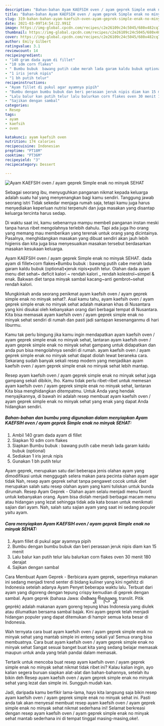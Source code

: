 ```yaml
---
description: "Bahan-bahan Ayam KAEFSIH oven / ayam geprek Simple enak no minyak SEHAT yang lezat Untuk Jualan"
title: "Bahan-bahan Ayam KAEFSIH oven / ayam geprek Simple enak no minyak SEHAT yang lezat Untuk Jualan"
slug: 319-bahan-bahan-ayam-kaefsih-oven-ayam-geprek-simple-enak-no-minyak-sehat-yang-lezat-untuk-jualan
date: 2021-03-09T14:54:22.991Z
image: https://img-global.cpcdn.com/recipes/c2e26109c24c5045/680x482cq70/ayam-kaefsih-oven-ayam-geprek-simple-enak-no-minyak-sehat-foto-resep-utama.jpg
thumbnail: https://img-global.cpcdn.com/recipes/c2e26109c24c5045/680x482cq70/ayam-kaefsih-oven-ayam-geprek-simple-enak-no-minyak-sehat-foto-resep-utama.jpg
cover: https://img-global.cpcdn.com/recipes/c2e26109c24c5045/680x482cq70/ayam-kaefsih-oven-ayam-geprek-simple-enak-no-minyak-sehat-foto-resep-utama.jpg
author: Emily Gilbert
ratingvalue: 3.1
reviewcount: 14
recipeingredient:
- "140 gram dada ayam di fillet"
- "10 sdm corn flakes"
- " Bumbu bubuk  bawang putih cabe merah lada garam kaldu bubuk optional"
- "1 iris jeruk nipis"
- "1 bh putih telur"
recipeinstructions:
- "Ayam fillet di pukul agar ayamnya pipih"
- "Bumbu dengan bumbu bubuk dan beri perasaan jeruk nipis diam kan 15 menit"
- "Lalu balur kan putih telur lalu balurkan corn flakes oven 30 menit 180 derajat"
- "Sajikan dengan sambal"
categories:
- Resep
tags:
- ayam
- kaefsih
- oven

katakunci: ayam kaefsih oven 
nutrition: 174 calories
recipecuisine: Indonesian
preptime: "PT18M"
cooktime: "PT36M"
recipeyield: "3"
recipecategory: Dessert

---
```



![Ayam KAEFSIH oven / ayam geprek Simple enak no minyak SEHAT](https://img-global.cpcdn.com/recipes/c2e26109c24c5045/680x482cq70/ayam-kaefsih-oven-ayam-geprek-simple-enak-no-minyak-sehat-foto-resep-utama.jpg)

Sebagai seorang ibu, menyuguhkan panganan nikmat kepada keluarga adalah suatu hal yang menyenangkan bagi kamu sendiri. Tanggung jawab seorang istri Tidak sekedar menjaga rumah saja, tetapi kamu juga harus menyediakan keperluan nutrisi terpenuhi dan juga masakan yang disantap keluarga tercinta harus sedap.

Di waktu  saat ini, kamu sebenarnya mampu membeli panganan instan meski tanpa harus ribet mengolahnya terlebih dahulu. Tapi ada juga lho orang yang memang mau memberikan yang terenak untuk orang yang dicintainya. Pasalnya, menghidangkan masakan yang dibuat sendiri akan jauh lebih higienis dan kita juga bisa menyesuaikan masakan tersebut berdasarkan masakan kesukaan keluarga. 

Ayam KAEFSIH oven / ayam geprek Simple enak no minyak SEHAT. dada ayam di fillet•corn flakes•Bumbu bubuk : bawang putih cabe merah lada garam kaldu bubuk (optional)•jeruk nipis•putih telur. Olahan dada ayam menu diet sehat~ deficit kalori ~ rendah kalori _ rendah kolestrol~simpel &amp; enak. Bakwan diet tanpa minyak sambal kacang~anti gembrot~sehat rendah kalori.

Mungkinkah anda seorang penikmat ayam kaefsih oven / ayam geprek simple enak no minyak sehat?. Asal kamu tahu, ayam kaefsih oven / ayam geprek simple enak no minyak sehat adalah makanan khas di Nusantara yang kini disukai oleh kebanyakan orang dari berbagai tempat di Nusantara. Kita bisa memasak ayam kaefsih oven / ayam geprek simple enak no minyak sehat sendiri di rumah dan pasti jadi santapan kesenanganmu di hari liburmu.

Kamu tak perlu bingung jika kamu ingin mendapatkan ayam kaefsih oven / ayam geprek simple enak no minyak sehat, lantaran ayam kaefsih oven / ayam geprek simple enak no minyak sehat gampang untuk didapatkan dan anda pun bisa mengolahnya sendiri di rumah. ayam kaefsih oven / ayam geprek simple enak no minyak sehat dapat diolah lewat beraneka cara. Sekarang sudah banyak sekali resep modern yang menjadikan ayam kaefsih oven / ayam geprek simple enak no minyak sehat lebih mantap.

Resep ayam kaefsih oven / ayam geprek simple enak no minyak sehat juga gampang sekali dibikin, lho. Kamu tidak perlu ribet-ribet untuk memesan ayam kaefsih oven / ayam geprek simple enak no minyak sehat, lantaran Kita bisa menghidangkan ditempatmu. Untuk Anda yang hendak menyajikannya, di bawah ini adalah resep membuat ayam kaefsih oven / ayam geprek simple enak no minyak sehat yang enak yang dapat Anda hidangkan sendiri.

<!--inarticleads1-->

##### Bahan-bahan dan bumbu yang digunakan dalam menyiapkan Ayam KAEFSIH oven / ayam geprek Simple enak no minyak SEHAT:

1. Ambil 140 gram dada ayam di fillet
1. Siapkan 10 sdm corn flakes
1. Siapkan  Bumbu bubuk : bawang putih cabe merah lada garam kaldu bubuk (optional)
1. Sediakan 1 iris jeruk nipis
1. Gunakan 1 bh putih telur


Ayam geprek, merupakan satu dari beberapa jenis olahan ayam yang dimodifikasi untuk menggugah selera makan para pecinta olahan ayam agar tidak Nah, resep ayam geprek sehat tanpa pengawet cocok untuk diet merupakan salah satu resep olahan ayam yang kami tuliskan untuk bunda dirumah. Resep Ayam Geprek - Olahan ayam selalu menjadi menu favorit untuk kebanyakan orang. Ayam bisa diolah menjadi berbagai macam menu atau hidangan yang lezat sehingga tidak ada kata bosan untuk menikmati sajian dari ayam. Nah, salah satu sajian ayam yang saat ini sedang populer yaitu ayam. 

<!--inarticleads2-->

##### Cara menyiapkan Ayam KAEFSIH oven / ayam geprek Simple enak no minyak SEHAT:

1. Ayam fillet di pukul agar ayamnya pipih
1. Bumbu dengan bumbu bubuk dan beri perasaan jeruk nipis diam kan 15 menit
1. Lalu balur kan putih telur lalu balurkan corn flakes oven 30 menit 180 derajat
1. Sajikan dengan sambal


Cara Membuat Ayam Geprek - Berbicara ayam geprek, sepertinya makanan ini sedang menjadi trend senter di bidang kuliner yang kini ngehitz di Indonesia setelah adanya Ayam Penyet beberapa waktu lalu. Terbuat dari ayam yang digoreng dengan tepung crispy kemudian di geprek dengan sambal. Ayam geprek (bahasa Jawa: ꦥꦶꦠꦶꦏ꧀ ꦒꦼꦥꦿꦺꦏ꧀, translit. Pitik geprèk) adalah makanan ayam goreng tepung khas Indonesia yang diulek atau dilumatkan bersama sambal bajak. Kini ayam geprek telah menjadi hidangan populer yang dapat ditemukan di hampir semua kota besar di Indonesia. 

Wah ternyata cara buat ayam kaefsih oven / ayam geprek simple enak no minyak sehat yang mantab simple ini enteng sekali ya! Semua orang bisa membuatnya. Cara buat ayam kaefsih oven / ayam geprek simple enak no minyak sehat Sangat sesuai banget buat kita yang sedang belajar memasak maupun untuk anda yang telah pandai dalam memasak.

Tertarik untuk mencoba buat resep ayam kaefsih oven / ayam geprek simple enak no minyak sehat nikmat tidak ribet ini? Kalau kalian ingin, ayo kalian segera buruan siapkan alat-alat dan bahan-bahannya, setelah itu bikin deh Resep ayam kaefsih oven / ayam geprek simple enak no minyak sehat yang lezat dan simple ini. Sungguh mudah kan. 

Jadi, daripada kamu berfikir lama-lama, hayo kita langsung saja bikin resep ayam kaefsih oven / ayam geprek simple enak no minyak sehat ini. Pasti anda tak akan menyesal membuat resep ayam kaefsih oven / ayam geprek simple enak no minyak sehat nikmat sederhana ini! Selamat berkreasi dengan resep ayam kaefsih oven / ayam geprek simple enak no minyak sehat mantab sederhana ini di tempat tinggal masing-masing,oke!.

